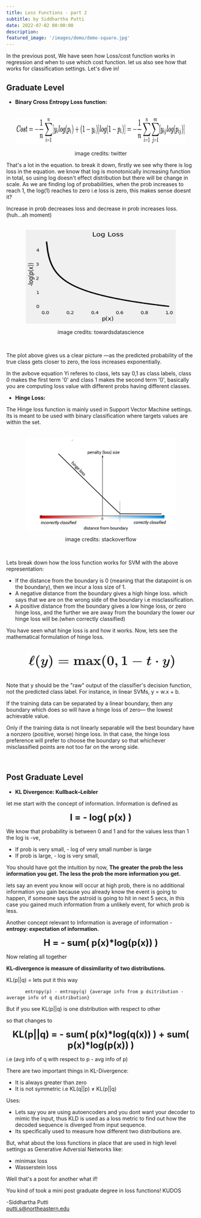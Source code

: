 ```yaml
---
title: Loss Functions - part 2 
subtitle: by Siddhartha Putti 
date: 2022-07-02 00:00:00
description: 
featured_image: '/images/demo/demo-square.jpg'
---
```



In the previous post, We have seen how Loss/cost function works in regression and when to use which cost function. let us also see how that works for classification settings. Let's dive in!

## Graduate Level  

* **Binary Cross Entropy Loss function:**  
<br>
<img src="/images/Posts/Cost_function_2/ccel.png"
     style="display: block; 
        margin-left: auto;
        margin-right: auto; height:75px;width:450px" />
<p align = "center">
image credits: twitter
</p>
That's a lot in the equation. to break it down, firstly we see why there is log loss in the equation. we know that log is monotonically increasing function in total, so using log doesn't effect distribution but there will be change in scale. As we are finding log of probabilities, when the prob increases to reach 1, the log(1) reaches to zero i.e loss is zero, this makes sense doesnt it? 

Increase in prob decreases loss and decrease in prob increases loss. (huh...ah moment)

<br>
<img src="/images/Posts/Cost_function_2/logloass.png"
     style="display: block; 
        margin-left: auto;
        margin-right: auto; height:250px;width:400px" />
<p align = "center">
image credits: towardsdatascience
</p>
<br>

The plot above gives us a clear picture —as the predicted probability of the true class gets closer to zero, the loss increases exponentially.

In the avbove equation Yi referes to class, lets say 0,1 as class labels, class 0 makes the first term '0' and class 1 makes the second term '0', basically you are computing loss value with different probs having different classes. 


* **Hinge Loss:** 

The Hinge loss function is mainly used in Support Vector Machine settings. Its is meant to be used with binary classification where targets values are within the set. 

<br>
<img src="/images/Posts/Cost_function_2/hinge.png"
     style="display: block; 
        margin-left: auto;
        margin-right: auto; height:250px;width:400px" />
<p align = "center">
image credits: stackoverflow
</p>
<br>

Lets break down how the loss function works for SVM with the above representation: 
- If the distance from the boundary is 0 (meaning that the datapoint is on the boundary), then we incur a loss size of 1. 
- A negative distance from the boundary gives a high hinge loss. which says that we are on the wrong side of the boundary i.e misclassification. 
- A positive distance from the boundary gives a low hinge loss, or zero hinge loss, and the further we are away from the boundary the lower our hinge loss will be.(when correctly classified)

You have seen what hinge loss is and how it works. Now, lets see the mathematical formulation of hinge loss. 

<br>
<img src="/images/Posts/Cost_function_2/hloss.png"
     style="display: block; 
        margin-left: auto;
        margin-right: auto; height:50px;width:400px" />
<br>

Note that y should be the "raw" output of the classifier's decision function, not the predicted class label. For instance, in linear SVMs, y = w.x + b.

If the training data can be separated by a linear boundary, then any boundary which does so will have a hinge loss of zero— the lowest achievable value. 

Only if the training data is not linearly separable will the best boundary have a nonzero (positive, worse) hinge loss. In that case, the hinge loss preference will prefer to choose the boundary so that whichever misclassified points are not too far on the wrong side.

<br>

## Post Graduate Level

* **KL Divergence: Kullback–Leibler** 

let me start with the concept of information. Information is defined as

<p align="center">
<font size = 5>
    <strong> I = - log( p(x) ) </strong> </font>
</p>

We know that probability is between 0 and 1 and for the values less than 1 the log is -ve, 
- If prob is very small, - log of very small number is large
- If prob is large, - log is very small, 

You should have got the intuition by now, **The greater the prob the less information you get. The less the prob the more information you get.**

lets say an event you know will occur at high prob, there is no additional information you gain because you already know the event is going to happen, if someone says the astroid is going to hit in next 5 secs, in this case you gained much information from a unlikely event, for which prob is less. 

Another concept relevant to Information is average of information - **entropy: expectation of information.**

<p align="center">
<font size=5>
    <strong>H = - sum( p(x)*log(p(x)) ) </strong> </font>
<p>

Now relating all together

**KL-divergence is measure of dissimilarity of two distributions.** 

KL(p||q) = lets put it this way  

           entropy(p) - entropy(q) {average info from p dsitribution - average info of q distribution}

But if you see KL(p||q) is one distribution with respect to other 

so that changes to 

<p align = 'center'> 
<font size = 5>
<strong>KL(p||q) = - sum( p(x)*log(q(x)) ) + sum( p(x)*log(p(x)) )</strong> </font>
<p>

i.e (avg info of q with respect to p - avg info of p) 

There are two important things in KL-Divergence: 
- It is always greater than zero
- It is not symmetric i.e KL(q||p) ≠ KL(p||q)

Uses: 

- Lets say you are using autoencoders and you dont want your decoder to mimic the input, thus KLD is used as a loss metric to find out how the decoded sequence is diverged from input sequence. 
- Its specifically used to measure how different two distributions are. 

But, what about the loss functions in place that are used in high level settings as Generative Adversial Networks like: 
- minimax loss
- Wasserstein loss

Well that's a post for another what if! 

You kind of took a mini post graduate degree in loss functions! KUDOS

-Siddhartha Putti <br>
putti.s@northeastern.edu






